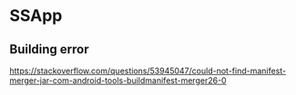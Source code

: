 # SSApp

## Building error

https://stackoverflow.com/questions/53945047/could-not-find-manifest-merger-jar-com-android-tools-buildmanifest-merger26-0